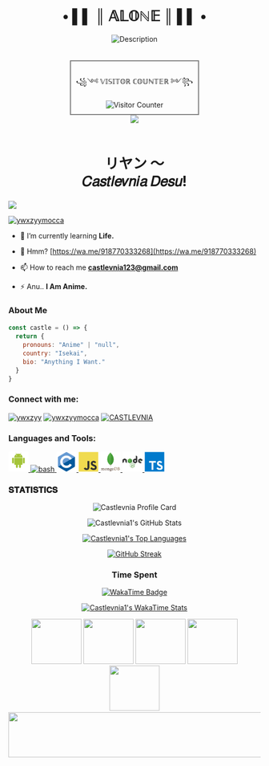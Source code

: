 <h1 align="center">   • ▌▌ ║ 𝔸𝕃𝕆ℕ𝔼 ║ ▌▌ •<br></h1>
<div align="center">
 <img src="https://i.giphy.com/media/v1.Y2lkPTc5MGI3NjExN2h2MzZyYWJnYzdwYWJtNmZmeTZkcGhyaWQxd24yNWp1a3p5MnQyeSZlcD12MV9pbnRlcm5hbF9naWZfYnlfaWQmY3Q9Zw/l3ZrVw8NkxIly/giphy.gif" alt="Description" style="width: 600px; height: 500px;">
</div>
<br><br>
<div align="center">
    <div align="center" style="border: 2px gray solid; padding: 10px; display: inline-block;">
        <div style="text-align: center;">
          <p> ꧁༺ 𝕍𝕀𝕊𝕀𝕋𝕆ℝ ℂ𝕆𝕌ℕ𝕋𝔼ℝ ༻꧂</p>
            <img src="https://profile-counter.glitch.me/Castlevnia1/count.svg" alt="Visitor Counter" />
        </div>
    </div>
    <br>
    <img src="https://media.giphy.com/media/VgCDAzcKvsR6OM0uWg/giphy.gif" width="90">
    </div>

<br>
<h1 align="center">リヤン 〜<br>𝐶𝑎𝑠𝑡𝑙𝑒𝑣𝑛𝑖𝑎 𝐷𝑒𝑠𝑢!</h1>
<img align="center" height="auto" src="https://i.imgur.com/hs9O7aF.jpeg"/>




<p align="left"> <a href="https://twitter.com/CASTLEVNIA" target="blank"><img src="https://img.shields.io/twitter/follow/CASTLEVNIA?logo=twitter&style=for-the-badge" alt="ywxzyymocca" /></a> </p>

- 🌱 I’m currently learning **Life.**

- 📝 Hmm? [https://wa.me/918770333268](https://wa.me/918770333268)

- 📫 How to reach me **castlevnia123@gmail.com**

- ⚡ Anu.. **I Am Anime.**

### About Me
```js
const castle = () => {
  return {
    pronouns: "Anime" | "null",
    country: "Isekai",
    bio: "Anything I Want."
  }
}
```

<h3 align="left">Connect with me:</h3>
<p align="left">
<a href="https://dev.to/Castlevnia" target="blank"><img align="center" src="https://raw.githubusercontent.com/rahuldkjain/github-profile-readme-generator/master/src/images/icons/Social/devto.svg" alt="ywxzyy" height="30" width="40" /></a>
<a href="https://twitter.com/CASTLEVNIA" target="blank"><img align="center" src="https://raw.githubusercontent.com/rahuldkjain/github-profile-readme-generator/master/src/images/icons/Social/twitter.svg" alt="ywxzyymocca" height="30" width="40" /></a>
<a href="https://m.youtube.com/@castlevnia1944" target="blank"><img align="center" src="https://raw.githubusercontent.com/rahuldkjain/github-profile-readme-generator/master/src/images/icons/Social/youtube.svg" alt="CASTLEVNIA" height="30" width="40" /></a>
</p>

<h3 align="left">Languages and Tools:</h3>

<p align="left"> <a href="https://developer.android.com" target="_blank" rel="noreferrer"> <img src="https://raw.githubusercontent.com/devicons/devicon/master/icons/android/android-original-wordmark.svg" alt="android" width="40" height="40"/> </a> <a href="https://www.gnu.org/software/bash/" target="_blank" rel="noreferrer"> <img src="https://www.vectorlogo.zone/logos/gnu_bash/gnu_bash-icon.svg" alt="bash" width="40" height="40"/> </a> <a href="https://www.cprogramming.com/" target="_blank" rel="noreferrer"> <img src="https://raw.githubusercontent.com/devicons/devicon/master/icons/c/c-original.svg" alt="c" width="40" height="40"/> </a> <a href="https://developer.mozilla.org/en-US/docs/Web/JavaScript" target="_blank" rel="noreferrer"> <img src="https://raw.githubusercontent.com/devicons/devicon/master/icons/javascript/javascript-original.svg" alt="javascript" width="40" height="40"/> </a> <a href="https://www.mongodb.com/" target="_blank" rel="noreferrer"> <img src="https://raw.githubusercontent.com/devicons/devicon/master/icons/mongodb/mongodb-original-wordmark.svg" alt="mongodb" width="40" height="40"/> </a> <a href="https://nodejs.org" target="_blank" rel="noreferrer"> <img src="https://raw.githubusercontent.com/devicons/devicon/master/icons/nodejs/nodejs-original-wordmark.svg" alt="nodejs" width="40" height="40"/> </a> <a href="https://www.typescriptlang.org/" target="_blank" rel="noreferrer"> <img src="https://raw.githubusercontent.com/devicons/devicon/master/icons/typescript/typescript-original.svg" alt="typescript" width="40" height="40"/> </a> </p>

### 𝐒𝐓𝐀𝐓𝐈𝐒𝐓𝐈𝐂𝐒
<div align="center">
  <!-- Card Profile Section -->
  <img 
    src="https://cardivo.vercel.app/api?name=Castlevnia%20~&description=Hi,%20i%27m%20a%20just%20Anime,%20Nice%20to%20meet%20you%20👻&image=https://avatars.githubusercontent.com/u/110631529?s=96&v=4&backgroundColor=%23ecf0f1&github=Castlevnia1&pattern=leaf&colorPattern=%23eaeaea" 
    alt="Castlevnia Profile Card" 
    style="height: auto;"
  />

  <!-- GitHub Stats -->
  ![Castlevnia1's GitHub Stats](https://github-readme-stats.vercel.app/api?username=Castlevnia1&show_icons=true&theme=tokyonight)

  <!-- Top Languages -->
  <a href="https://github.com/Castlevnia1">
    <img 
      src="https://github-readme-stats.vercel.app/api/top-langs/?username=Castlevnia1&langs_count=10&exclude_repo=deep-learning-specialization&theme=tokyonight" 
      alt="Castlevnia1's Top Languages" 
    />
  </a>

  <!-- GitHub Streak Stats -->
  [![GitHub Streak](https://github-readme-streak-stats.herokuapp.com?user=Castlevnia1&theme=tokyonight-duo&locale=en)](https://git.io/streak-stats)

  <!-- Time Spent -->
  <h3>Time Spent</h3>

  <!-- WakaTime Badge -->
  [![WakaTime Badge](https://wakatime.com/badge/user/ef147abe-f36f-460c-87f3-51b50708c5bd.svg)](https://wakatime.com/@ef147abe-f36f-460c-87f3-51b50708c5bd)

  <!-- WakaTime Stats -->
  [![Castlevnia1's WakaTime Stats](https://github-readme-stats.vercel.app/api/wakatime?username=Ywxzyy&theme=xcode)](https://github.com/anuraghazra/github-readme-stats)
</div>




<div align="center">
    <img src="https://i.giphy.com/media/3ohc0YpD0LR5wRyz1S/giphy.gif" alt="" style="width: 100px; height: 90px;">
    <img src="https://i.giphy.com/media/3ohc0YpD0LR5wRyz1S/giphy.gif" alt="" style="width: 100px; height: 90px;">
    <img src="https://i.giphy.com/media/3ohc0YpD0LR5wRyz1S/giphy.gif" alt="" style="width: 100px; height: 90px;">
    <img src="https://i.giphy.com/media/3ohc0YpD0LR5wRyz1S/giphy.gif" alt="" style="width: 100px; height: 90px;">
    <img src="https://i.giphy.com/media/3ohc0YpD0LR5wRyz1S/giphy.gif" alt="" style="width: 100px; height: 90px;">
    <br>
    <img src="https://media.giphy.com/media/eyvYnRdP8OQhQ0kW30/giphy.gif" alt="" style="width: 600px; height: 90px;">
</div>










